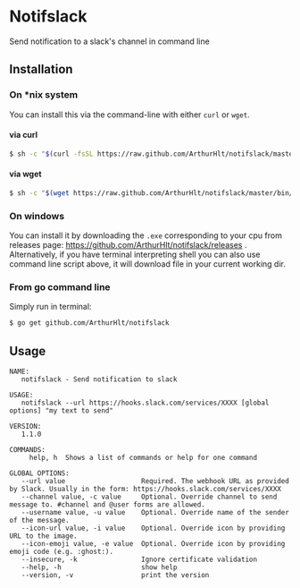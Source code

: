 # Notifslack

Send notification to a slack's channel in command line

## Installation

### On *nix system

You can install this via the command-line with either `curl` or `wget`.

#### via curl

```bash
$ sh -c "$(curl -fsSL https://raw.github.com/ArthurHlt/notifslack/master/bin/install.sh)"
```

#### via wget

```bash
$ sh -c "$(wget https://raw.github.com/ArthurHlt/notifslack/master/bin/install.sh -O -)"
```

### On windows

You can install it by downloading the `.exe` corresponding to your cpu from releases page: https://github.com/ArthurHlt/notifslack/releases .
Alternatively, if you have terminal interpreting shell you can also use command line script above, it will download file in your current working dir.

### From go command line

Simply run in terminal:

```bash
$ go get github.com/ArthurHlt/notifslack
```

## Usage

```
NAME:
   notifslack - Send notification to slack

USAGE:
   notifslack --url https://hooks.slack.com/services/XXXX [global options] "my text to send"

VERSION:
   1.1.0

COMMANDS:
     help, h  Shows a list of commands or help for one command

GLOBAL OPTIONS:
   --url value                   Required. The webhook URL as provided by Slack. Usually in the form: https://hooks.slack.com/services/XXXX
   --channel value, -c value     Optional. Override channel to send message to. #channel and @user forms are allowed.
   --username value, -u value    Optional. Override name of the sender of the message.
   --icon-url value, -i value    Optional. Override icon by providing URL to the image.
   --icon-emoji value, -e value  Optional. Override icon by providing emoji code (e.g. :ghost:).
   --insecure, -k                Ignore certificate validation
   --help, -h                    show help
   --version, -v                 print the version
```
